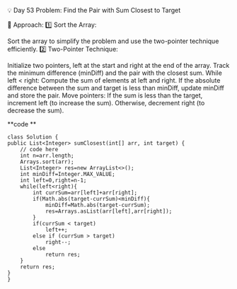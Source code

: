 
💡 Day 53 Problem: Find the Pair with Sum Closest to Target

🧠 Approach:
1️⃣ Sort the Array:

Sort the array to simplify the problem and use the two-pointer technique efficiently.
2️⃣ Two-Pointer Technique:

Initialize two pointers, left at the start and right at the end of the array.
Track the minimum difference (minDiff) and the pair with the closest sum.
While left < right:
Compute the sum of elements at left and right.
If the absolute difference between the sum and target is less than minDiff, update minDiff and store the pair.
Move pointers:
If the sum is less than the target, increment left (to increase the sum).
Otherwise, decrement right (to decrease the sum).

**code **

    class Solution {
    public List<Integer> sumClosest(int[] arr, int target) {
        // code here
        int n=arr.length;
        Arrays.sort(arr);
        List<Integer> res=new ArrayList<>();
        int minDiff=Integer.MAX_VALUE;
        int left=0,right=n-1;
        while(left<right){
            int currSum=arr[left]+arr[right];
            if(Math.abs(target-currSum)<minDiff){
                minDiff=Math.abs(target-currSum);
                res=Arrays.asList(arr[left],arr[right]);
            }
            if(currSum < target)
                left++;
            else if (currSum > target)
                right--;
            else
                return res;
        }
        return res;
    }
    }
